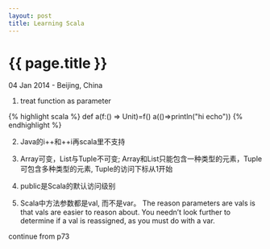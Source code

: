 ```yaml
---
layout: post
title: Learning Scala
---
```


{{ page.title }}
================

<p class="meta">04 Jan 2014 - Beijing, China</p>

1. treat function as parameter

{% highlight scala %}
def a(f:() => Unit)=f()
a(()=>println("hi echo"))
{% endhighlight %}

2. Java的i++和++i再scala里不支持

3. Array可变，List与Tuple不可变; Array和List只能包含一种类型的元素，Tuple可包含多种类型的元素, Tuple的访问下标从1开始

4. public是Scala的默认访问级别
5. Scala中方法参数都是val, 而不是var。 The reason parameters are vals is that vals are easier to reason about. You needn’t look further to determine if a val is reassigned, as you must do with a var.

continue from p73



